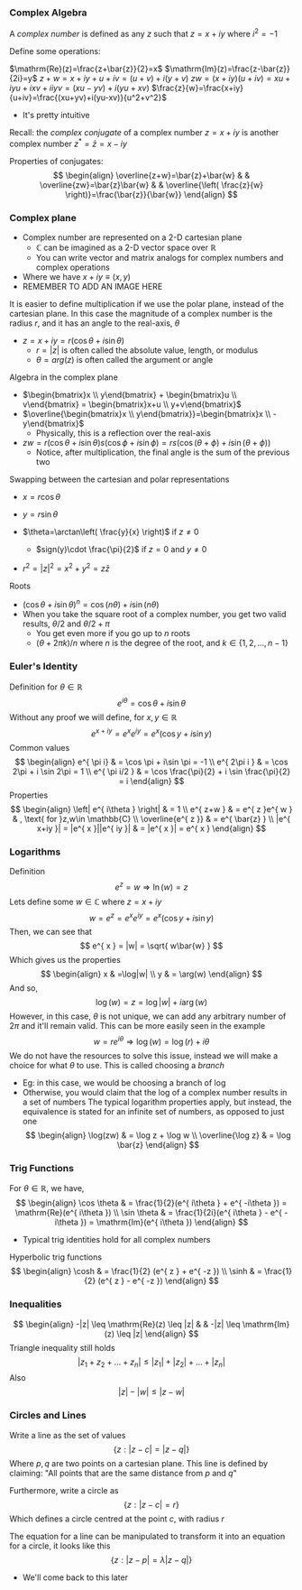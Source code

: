 ### Complex Algebra
A *complex number* is defined as any $z$ such that $z = x+iy$ where $i^2=-1$

Define some operations:

$\mathrm{Re}(z)=\frac{z+\bar{z}}{2}=x$
$\mathrm{Im}(z)=\frac{z-\bar{z}}{2i}=y$
$z+w = x+iy + u+iv = (u+v)+i(y+v)$
$zw=(x+iy)(u+iv)=xu+iyu+ixv+iiyv=(xu-yv)+i(yu+xv)$
$\frac{z}{w}=\frac{x+iy}{u+iv}=\frac{(xu+yv)+i(yu-xv)}{u^2+v^2}$

- It's pretty intuitive

Recall: the *complex conjugate* of a complex number $z=x+iy$ is another complex number $z^*=\bar{z}=x-iy$

Properties of conjugates:
$$
\begin{align}
\overline{z+w}=\bar{z}+\bar{w} &  & \overline{zw}=\bar{z}\bar{w} &  & \overline{\left( \frac{z}{w} \right)}=\frac{\bar{z}}{\bar{w}}
\end{align}
$$
### Complex plane
- Complex number are represented on a 2-D cartesian plane
	- $\mathbb{C}$ can be imagined as a 2-D vector space over $\mathbb{R}$
	- You can write vector and matrix analogs for complex numbers and complex operations
- Where we have $x+iy \equiv (x, y)$
- REMEMBER TO ADD AN IMAGE HERE

It is easier to define multiplication if we use the polar plane, instead of the cartesian plane. In this case the magnitude of a complex number is the radius $r$, and it has an angle to the real-axis, $\theta$
- $z=x+iy=r(\cos \theta+i\sin \theta)$
	- $r=|z|$ is often called the absolute value, length, or modulus
	- $\theta=arg(z)$ is often called the argument or angle

Algebra in the complex plane
- $\begin{bmatrix}x \\ y\end{bmatrix} + \begin{bmatrix}u \\ v\end{bmatrix} = \begin{bmatrix}x+u \\ y+v\end{bmatrix}$
- $\overline{\begin{bmatrix}x \\ y\end{bmatrix}}=\begin{bmatrix}x \\ -y\end{bmatrix}$
	- Physically, this is a reflection over the real-axis
- $zw=r(\cos \theta+i\sin \theta)s(\cos \phi+i\sin \phi)=rs(\cos(\theta+\phi)+i\sin(\theta+\phi))$
	- Notice, after multiplication, the final angle is the sum of the previous two

Swapping between the cartesian and polar representations
- $x=r\cos \theta$
- $y=r\sin \theta$

- $\theta=\arctan\left( \frac{y}{x} \right)$ if $z\neq 0$
	- $sign(y)\cdot \frac{\pi}{2}$ if $z=0$ and $y\neq 0$
- $r^2=|z|^2=x^2+y^2=z\bar{z}$

Roots
- $(\cos \theta+i\sin \theta)^n=\cos(n\theta)+i\sin (n\theta)$
- When you take the square root of a complex number, you get two valid results, $\theta/2$ and $\theta/2+\pi$
	- You get even more if you go up to $n$ roots
	- $(\theta+2\pi k)/n$ where $n$ is the degree of the root, and $k\in \left\{ 1, 2, \dots , n-1 \right\}$
### Euler's Identity
Definition for $\theta\in \mathbb{R}$
$$
e^{ i\theta } = \cos \theta + i \sin \theta
$$
Without any proof we will define, for $x, y\in \mathbb{R}$
$$
e^{ x+iy } = e^{ x }e^{ iy } = e^{ x }(\cos y + i \sin y)
$$
Common values
$$
\begin{align}
e^{ \pi i} & = \cos \pi + i\sin \pi = -1 \\
e^{ 2\pi i } & = \cos 2\pi + i \sin 2\pi = 1 \\
e^{ \pi i/2 }  &  = \cos \frac{\pi}{2} + i \sin \frac{\pi}{2} = i
\end{align}
$$
Properties
$$
\begin{align}
\left| e^{ i\theta } \right|  & = 1 \\
e^{ z+w }  & = e^{ z }e^{ w } & , \text{ for }z,w\in \mathbb{C} \\
\overline{e^{ z }}  & = e^{ \bar{z} } \\
|e^{ x+iy }|  = |e^{ x }||e^{ iy }|  & = |e^{ x }| = e^{ x }
\end{align}
$$
### Logarithms
Definition
$$
e^{ z }=w \Rightarrow \ln(w)=z
$$
Lets define some $w\in \mathbb{C}$ where $z = x+iy$
$$
w = e^{ z } = e^{ x }e^{ iy } = e^{ x }(\cos y + i \sin y)
$$
Then, we can see that
$$
e^{ x } = |w| = \sqrt{ w\bar{w} }
$$
Which gives us the properties
$$
\begin{align}
x & =\log|w| \\
y & = \arg(w)
\end{align}
$$
And so,
$$
\log (w) = z = \log|w| + i \arg(w)
$$
However, in this case, $\theta$ is not unique, we can add any arbitrary number of $2\pi$ and it'll remain valid. This can be more easily seen in the example
$$
w = re^{ i\theta }\Rightarrow \log(w) = \log(r) + i\theta
$$
We do not have the resources to solve this issue, instead we will make a choice for what $\theta$ to use. This is called choosing a *branch*
- Eg: in this case, we would be choosing a branch of log
- Otherwise, you would claim that the log of a complex number results in a set of numbers
The typical logarithm properties apply, but instead, the equivalence is stated for an infinite set of numbers, as opposed to just one
$$
\begin{align}
\log(zw) & = \log z + \log w \\
\overline{\log z}  & = \log \bar{z}
\end{align}
$$
### Trig Functions
For $\theta\in \mathbb{R}$, we have,
$$
\begin{align}
\cos \theta  & = \frac{1}{2}(e^{ i\theta } + e^{ -i\theta }) = \mathrm{Re}(e^{ i\theta }) \\
\sin \theta  & = \frac{1}{2i}(e^{ i\theta } - e^{ -i\theta }) = \mathrm{Im}(e^{ i\theta })
\end{align}
$$
- Typical trig identities hold for all complex numbers

Hyperbolic trig functions
$$
\begin{align}
\cosh  & = \frac{1}{2} (e^{ z } + e^{ -z })  \\
\sinh  & = \frac{1}{2} (e^{ z } - e^{ -z })
\end{align}
$$
### Inequalities
$$
\begin{align}
-|z| \leq \mathrm{Re}(z) \leq |z| &  & -|z| \leq \mathrm{Im}(z) \leq |z|
\end{align}
$$
Triangle inequality still holds
$$
|z_{1}+z_{2}+\dots+z_{n}| \leq |z_{1}| + |z_{2}| +\dots+ |z_{n}|
$$
Also
$$
|z|-|w| \leq |z-w|
$$
### Circles and Lines
Write a line as the set of values
$$
\{ z : |z-c| = |z-q| \}
$$
Where $p,q$ are two points on a cartesian plane. This line is defined by claiming: "All points that are the same distance from $p$ and $q$"

Furthermore, write a circle as
$$
\{ z : |z-c| = r \}
$$
Which defines a circle centred at the point $c$, with radius $r$

The equation for a line can be manipulated to transform it into an equation for a circle, it looks like this
$$
\{ z : |z-p| = \lambda|z-q| \}
$$
- We'll come back to this later
